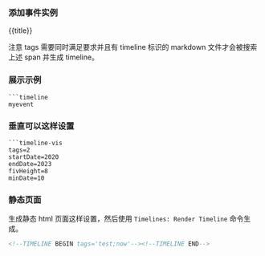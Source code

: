 ### 添加事件实例
<span 
	  class='ob-timelines' 
	  data-date='{{date}}' 
	  data-title='' 
	  data-class='orange' 
	  data-img = '' 
	  data-type='range' 
	  data-end='{{date}}'> 
	{{title}}
</span>

注意 tags 需要同时满足要求并且有 timeline 标识的 markdown 文件才会被搜索上述 span 并生成 timeline。
### 展示示例
```obsidian
```timeline
myevent
```
### 垂直可以这样设置
```obsidian
```timeline-vis
tags=2
startDate=2020
endDate=2023
fivHeight=8
minDate=10
```

### 静态页面
生成静态 html 页面这样设置，然后使用 `Timelines: Render Timeline` 命令生成。
```html
<!--TIMELINE BEGIN tags='test;now'--><!--TIMELINE END-->
```